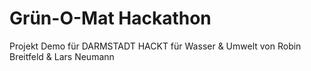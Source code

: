 # Grün-O-Mat Hackathon 

Projekt Demo für DARMSTADT HACKT für Wasser & Umwelt
von Robin Breitfeld & Lars Neumann 